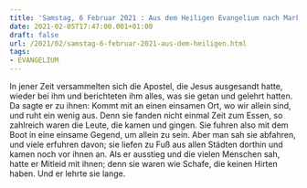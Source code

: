 ```yaml
---
title: 'Samstag, 6 Februar 2021 : Aus dem Heiligen Evangelium nach Markus - Mk 6,30-34.'
date: 2021-02-05T17:47:00.001+01:00
draft: false
url: /2021/02/samstag-6-februar-2021-aus-dem-heiligen.html
tags: 
- EVANGELIUM
---
```


In jener Zeit versammelten sich die Apostel, die Jesus ausgesandt hatte, wieder bei ihm und berichteten ihm alles, was sie getan und gelehrt hatten. Da sagte er zu ihnen: Kommt mit an einen einsamen Ort, wo wir allein sind, und ruht ein wenig aus. Denn sie fanden nicht einmal Zeit zum Essen, so zahlreich waren die Leute, die kamen und gingen. Sie fuhren also mit dem Boot in eine einsame Gegend, um allein zu sein. Aber man sah sie abfahren, und viele erfuhren davon; sie liefen zu Fuß aus allen Städten dorthin und kamen noch vor ihnen an. Als er ausstieg und die vielen Menschen sah, hatte er Mitleid mit ihnen; denn sie waren wie Schafe, die keinen Hirten haben. Und er lehrte sie lange.